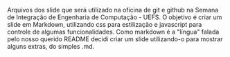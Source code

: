 Arquivos dos slide que será utilizado na oficina de git e github na Semana de Integração de Engenharia de Computação - UEFS.
O objetivo é criar um slide em Markdown, utilizando css para estilização e javascript para controle de algumas funcionalidades.
Como markdown é a "língua" falada pelo nosso querido README decidi criar um slide utilizando-o para mostrar alguns extras, do 
simples .md.
